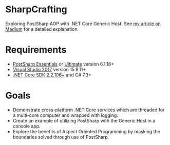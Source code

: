 # SharpCrafting
Exploring PostSharp AOP with .NET Core Generic Host.
See [my article on Medium](https://medium.com/dealeron-dev/automating-net-core-services-with-postsharp-and-aspect-oriented-code-a8a51d8d84ec) for a detailed explanation.

# Requirements

* [PostSharp Essentials](https://www.postsharp.net/essentials) or [Ultimate](https://www.postsharp.net/purchase) version 6.1.18+
* [Visual Studio 2017](https://visualstudio.microsoft.com/vs/older-downloads/) version 15.9.11+
* [.NET Core SDK 2.2.106+](https://dotnet.microsoft.com/download) and C# 7.3+

# Goals

* Demonstrate cross-platform .NET Core services which are threaded for a multi-core computer and wrapped with logging.
* Create an example of utilizing PostSharp with the Generic Host in a console app.
* Explore the benefits of Aspect Oriented Programming by masking the boundaries solved through use of PostSharp.
